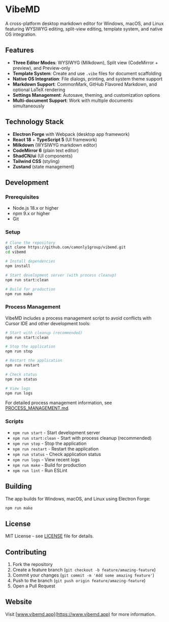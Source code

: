 # VibeMD

A cross-platform desktop markdown editor for Windows, macOS, and Linux featuring WYSIWYG editing, split-view editing, template system, and native OS integration.

## Features

- **Three Editor Modes**: WYSIWYG (Milkdown), Split view (CodeMirror + preview), and Preview-only
- **Template System**: Create and use `.vibe` files for document scaffolding
- **Native OS Integration**: File dialogs, printing, and system theme support
- **Markdown Support**: CommonMark, GitHub Flavored Markdown, and optional LaTeX rendering
- **Settings Management**: Autosave, theming, and customization options
- **Multi-document Support**: Work with multiple documents simultaneously

## Technology Stack

- **Electron Forge** with Webpack (desktop app framework)
- **React 18** + **TypeScript 5** (UI framework)
- **Milkdown** (WYSIWYG markdown editor)
- **CodeMirror 6** (plain text editor)
- **ShadCN/ui** (UI components)
- **Tailwind CSS** (styling)
- **Zustand** (state management)

## Development

### Prerequisites

- Node.js 18.x or higher
- npm 9.x or higher
- Git

### Setup

```bash
# Clone the repository
git clone https://github.com/camonly1group/vibemd.git
cd vibemd

# Install dependencies
npm install

# Start development server (with process cleanup)
npm run start:clean

# Build for production
npm run make
```

### Process Management

VibeMD includes a process management script to avoid conflicts with Cursor IDE and other development tools:

```bash
# Start with cleanup (recommended)
npm run start:clean

# Stop the application
npm run stop

# Restart the application
npm run restart

# Check status
npm run status

# View logs
npm run logs
```

For detailed process management information, see [PROCESS_MANAGEMENT.md](./PROCESS_MANAGEMENT.md).

### Scripts

- `npm run start` - Start development server
- `npm run start:clean` - Start with process cleanup (recommended)
- `npm run stop` - Stop the application
- `npm run restart` - Restart the application
- `npm run status` - Check application status
- `npm run logs` - View recent logs
- `npm run make` - Build for production
- `npm run lint` - Run ESLint

## Building

The app builds for Windows, macOS, and Linux using Electron Forge:

```bash
npm run make
```

## License

MIT License - see [LICENSE](LICENSE) file for details.

## Contributing

1. Fork the repository
2. Create a feature branch (`git checkout -b feature/amazing-feature`)
3. Commit your changes (`git commit -m 'Add some amazing feature'`)
4. Push to the branch (`git push origin feature/amazing-feature`)
5. Open a Pull Request

## Website

Visit [www.vibemd.app](https://www.vibemd.app) for more information.
